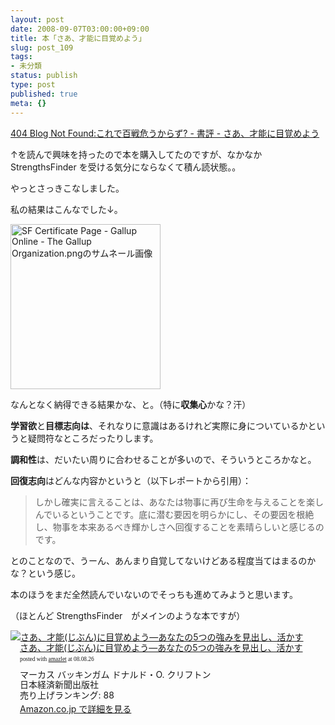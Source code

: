 ```yaml
---
layout: post
date: 2008-09-07T03:00:00+09:00
title: 本「さあ、才能に目覚めよう」
slug: post_109
tags:
- 未分類
status: publish
type: post
published: true
meta: {}
---
```

<a href="http://blog.livedoor.jp/dankogai/archives/51076714.html">404 Blog Not Found:これで百戦危うからず? - 書評 - さあ、才能に目覚めよう</a>

↑を読んで興味を持ったので本を購入してたのですが、なかなか StrengthsFinder を受ける気分にならなくて積ん読状態。。

やっとさっきこなしました。

私の結果はこんなでした↓。

<span class="mt-enclosure mt-enclosure-image" style="display: inline;"><a href="http://wo.skr.jp/images/uploads/SF Certificate Page - Gallup Online - The Gallup Organization-thumb-240x264.png"><img alt="SF Certificate Page - Gallup Online - The Gallup Organization.pngのサムネール画像" src="http://wo.skr.jp/images/uploads/assets_c/2008/08/SF Certificate Page - Gallup Online - The Gallup Organization-thumb-240x264-thumb-240x264.png" width="240" height="264" class="mt-image-none" style="" /></a></span>

なんとなく納得できる結果かな、と。（特に<strong>収集心</strong>かな？汗）

<strong>学習欲</strong>と<strong>目標志向は</strong>、それなりに意識はあるけれど実際に身についているかというと疑問符なところだったりします。

<strong>調和性</strong>は、だいたい周りに合わせることが多いので、そういうところかなと。

<strong>回復志向</strong>はどんな内容かというと（以下レポートから引用）：

<blockquote>しかし確実に言えることは、あなたは物事に再び生命を与えることを楽しんでいるということです。底に潜む要因を明らかにし、その要因を根絶し、物事を本来あるべき輝かしさへ回復することを素晴らしいと感じるのです。</blockquote>

とのことなので、うーん、あんまり自覚してないけどある程度当てはまるのかな？という感じ。

本のほうをまだ全然読んでいないのでそっちも進めてみようと思います。

（ほとんど StrengthsFinder　がメインのような本ですが）

<div class="amazlet-box" style="margin-bottom:0px;"><div class="amazlet-image" style="float:left;"><a href="http://www.amazon.co.jp/exec/obidos/ASIN/4532149479/masawo-22/ref=nosim/" name="amazletlink" target="_blank"><img src="http://ecx.images-amazon.com/images/I/51A7ZKPW20L._SL160_.jpg" alt="さあ、才能(じぶん)に目覚めよう―あなたの5つの強みを見出し、活かす" style="border: none;" /></a></div><div class="amazlet-info" style="float:left;margin-left:15px;line-height:120%"><div class="amazlet-name" style="margin-bottom:10px;line-height:120%"><a href="http://www.amazon.co.jp/exec/obidos/ASIN/4532149479/masawo-22/ref=nosim/" name="amazletlink" target="_blank">さあ、才能(じぶん)に目覚めよう―あなたの5つの強みを見出し、活かす</a><div class="amazlet-powered-date" style="font-size:7pt;margin-top:5px;font-family:verdana;line-height:120%">posted with <a href="http://www.amazlet.com/browse/ASIN/4532149479/masawo-22/ref=nosim/" title="さあ、才能(じぶん)に目覚めよう―あなたの5つの強みを見出し、活かす" target="_blank">amazlet</a> at 08.08.26</div></div><div class="amazlet-detail">マーカス バッキンガム ドナルド・O. クリフトン <br />日本経済新聞出版社 <br />売り上げランキング: 88<br /></div><div class="amazlet-link" style="margin-top: 5px"><a href="http://www.amazon.co.jp/exec/obidos/ASIN/4532149479/masawo-22/ref=nosim/" name="amazletlink" target="_blank">Amazon.co.jp で詳細を見る</a></div></div><div class="amazlet-footer" style="clear: left"></div></div>
